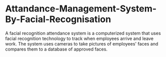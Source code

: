 # Attandance-Management-System-By-Facial-Recognisation
A facial recognition attendance system is a computerized system that uses facial recognition technology to track when employees arrive and leave work. The system uses cameras to take pictures of employees' faces and compares them to a database of approved faces.
